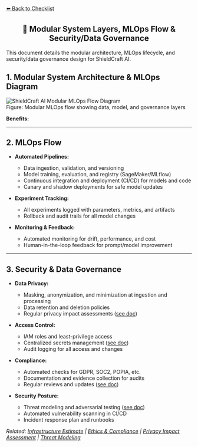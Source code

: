 <section>
<div>
  <a href="./checklist.md">⬅️ Back to Checklist</a>
</div>
<h1 align="center">🧩 Modular System Layers, MLOps Flow & Security/Data Governance</h1>
<div>
  This document details the modular architecture, MLOps lifecycle, and security/data governance design for ShieldCraft AI.
</div>
</section>

<section>
</section>

## 1. Modular System Architecture & MLOps Diagram

<div>
  <img src="./_assets/mlops_flow.svg" alt="ShieldCraft AI Modular MLOps Flow Diagram" />
  <div>Figure: Modular MLOps flow showing data, model, and governance layers</div>
</div>

<div>
  <ul>
  </ul>
  <div>
    <b>Benefits:</b>
    <ul>
    </ul>
  </div>
</div>

***

## 2. MLOps Flow

*   **Automated Pipelines:**
    *   Data ingestion, validation, and versioning
    *   Model training, evaluation, and registry (SageMaker/MLflow)
    *   Continuous integration and deployment (CI/CD) for models and code
    *   Canary and shadow deployments for safe model updates

*   **Experiment Tracking:**
    *   All experiments logged with parameters, metrics, and artifacts
    *   Rollback and audit trails for all model changes

*   **Monitoring & Feedback:**
    *   Automated monitoring for drift, performance, and cost
    *   Human-in-the-loop feedback for prompt/model improvement

***

## 3. Security & Data Governance

*   **Data Privacy:**
    *   Masking, anonymization, and minimization at ingestion and processing
    *   Data retention and deletion policies
    *   Regular privacy impact assessments ([see doc](./privacy_impact_assessment.md))

*   **Access Control:**
    *   IAM roles and least-privilege access
    *   Centralized secrets management ([see doc](security/aws-secrets-management.md))
    *   Audit logging for all access and changes

*   **Compliance:**
    *   Automated checks for GDPR, SOC2, POPIA, etc.
    *   Documentation and evidence collection for audits
    *   Regular reviews and updates ([see doc](./ethics_compliance.md))

*   **Security Posture:**
    *   Threat modeling and adversarial testing ([see doc](./threat_modeling.md))
    *   Automated vulnerability scanning in CI/CD
    *   Incident response plan and runbooks

<section>
  <em>Related: <a href="./infra_estimate.md">Infrastructure Estimate</a> | <a href="./ethics_compliance.md">Ethics & Compliance</a> | <a href="./privacy_impact_assessment.md">Privacy Impact Assessment</a> | <a href="./threat_modeling.md">Threat Modeling</a></em>
</section>